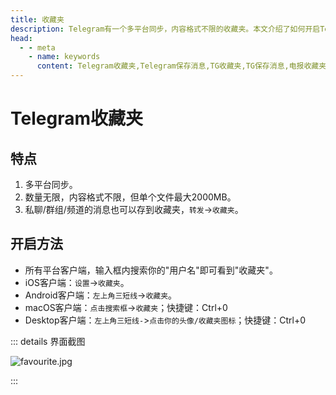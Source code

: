 ```yaml
---
title: 收藏夹
description: Telegram有一个多平台同步，内容格式不限的收藏夹。本文介绍了如何开启Telegram收藏夹。访问TGwiki - Telegram知识库，了解更多Telegram使用技巧。
head:
  - - meta
    - name: keywords
      content: Telegram收藏夹,Telegram保存消息,TG收藏夹,TG保存消息,电报收藏夹,电报保存消息,Telegram功能,TGwiki,Telegram知识库
---
```


# Telegram收藏夹

## 特点

1. 多平台同步。
2. 数量无限，内容格式不限，但单个文件最大2000MB。
3. 私聊/群组/频道的消息也可以存到收藏夹，`转发`->`收藏夹`。

## 开启方法

- 所有平台客户端，输入框内搜索你的"用户名"即可看到"收藏夹"。
- iOS客户端：`设置`->`收藏夹`。
- Android客户端：`左上角三短线`->`收藏夹`。
- macOS客户端：`点击搜索框`->`收藏夹`；快捷键：Ctrl+0
- Desktop客户端：`左上角三短线-`>`点击你的头像/收藏夹图标`；快捷键：Ctrl+0

::: details 界面截图

![favourite.jpg](https://s2.loli.net/2024/01/27/O8G1boXImj7lJaV.jpg)

:::
